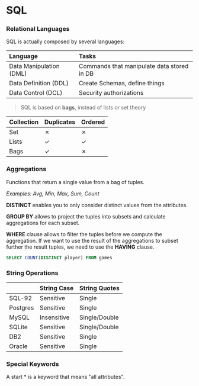 # SQL

### Relational Languages

SQL is actually composed by several languages:

| Language | Tasks |
| :--- | :--- |
| Data Manipulation \(DML\) | Commands that manipulate data stored in DB |
| Data Definition \(DDL\) | Create Schemas, define things |
| Data Control \(DCL\) | Security authorizations |

> SQL is based on **bags**, instead of lists or set theory

| Collection | Duplicates | Ordered |
| :--- | :--- | :--- |
| Set | ✗ | ✗ |
| Lists | ✓ | ✓ |
| Bags | ✓ | ✗ |

### 

### Aggregations

Functions that return a single value from a bag of tuples.

_Examples: Avg, Min, Max, Sum, Count_

**DISTINCT** enables you to only consider distinct values from the attributes.

**GROUP BY** allows to project the tuples into subsets and calculate aggregations for each subset.

**WHERE** clause allows to filter the tuples before we compute the aggregation. If we want to use the result of the aggregations to subset further the result tuples, we need to use the **HAVING** clause.

```sql
SELECT COUNT(DISTINCT player) FROM games
```

### String Operations

|  | String Case | String Quotes |
| :--- | :--- | :--- |
| SQL-92 | Sensitive | Single |
| Postgres | Sensitive | Single |
| MySQL | Insensitive | Single/Double |
| SQLite | Sensitive | Single/Double |
| DB2 | Sensitive | Single |
| Oracle | Sensitive | Single |

### **Special Keywords**

A start \* is a keyword that means "all attributes".



